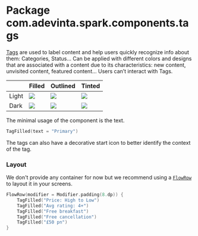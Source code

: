# Package com.adevinta.spark.components.tags

[Tags](https://spark.adevinta.com/1186e1705/p/295e88-tag/b/86ead2) are used to label content and help users quickly recognize info about them: Categories, Status… Can be applied with different colors and designs that are associated with a content due to its characteristics: new content, unvisited content, featured content… Users can’t interact with Tags.

|       | Filled                                                                                                    | Outlined                                                                                                    | Tinted                                                                                                   |
|-------|-----------------------------------------------------------------------------------------------------------|-------------------------------------------------------------------------------------------------------------|----------------------------------------------------------------------------------------------------------|
| Light | ![](../../images/com.adevinta.spark_PreviewScreenshotTests_preview_tests_tags_tagfilledpreview_light.png) | ![](../../images/com.adevinta.spark_PreviewScreenshotTests_preview_tests_tags_tagoutlinedpreview_light.png) | ![](../../images/com.adevinta.spark_PreviewScreenshotTests_preview_tests_tags_tagtonalpreview_light.png) |
| Dark  | ![](../../images/com.adevinta.spark_PreviewScreenshotTests_preview_tests_tags_tagfilledpreview_dark.png)  | ![](../../images/com.adevinta.spark_PreviewScreenshotTests_preview_tests_tags_tagoutlinedpreview_dark.png)  | ![](../../images/com.adevinta.spark_PreviewScreenshotTests_preview_tests_tags_tagtonalpreview_dark.png)  |

The minimal usage of the component is the text.

```kotlin
TagFilled(text = "Primary")
```

The tags can also have a decorative start icon to better identify the context of the tag.

### Layout

We don't provide any container for now but we recommend using a [`FlowRow`](https://developer.android.com/jetpack/compose/layouts/flow) to layout it in your screens.

```kotlin
FlowRow(modifier = Modifier.padding(8.dp)) {
    TagFilled("Price: High to Low")
    TagFilled("Avg rating: 4+")
    TagFilled("Free breakfast")
    TagFilled("Free cancellation")
    TagFilled("£50 pn")
}
````
